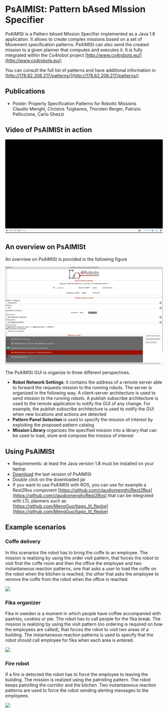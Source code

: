 # PsAlMISt: Pattern bAsed MIssion Specifier

PsAlMISt is a Pattern bAsed MIssion Specifier implemented as a Java 1.8 application. It allows to create complex missions based on a set of Movement specification patterns. PsAlMISt can also send the created mission to a given planner that computes and executes it. It is fully integrated within the Co4robot project [http://www.co4robots.eu/](http://www.co4robots.eu/)

You can consult the full list of patterns and have additional information in [http://178.62.206.217/patterns/](http://178.62.206.217/patterns/)

## Publications
* Poster: Property Specification Patterns for Robotic Missions <br/>
Claudio Menghi, Christos Tsigkanos, Thorsten Berger, Patrizio Pelliccione, Carlo Ghezzi


## Video of PsAlMISt in action



<a href="http://178.62.206.217/patterns/PARING.mp4" target="_blank"><img src="src/main/resources/images/img.png" /></a>


## An overview on PsAlMISt
An overview on PsAlMISt is provided in the following figure


![Image of the view text](src/main/resources/images/Co4robotGUIExample.png)

The PsAlMISt  GUI is organize in three different perspectives. 
* <b>Robot Network Settings</b>: it contains the address of a remote server able to forward the requests mission to the running robots.
The server is organized in the following way. A client-server architecture is used to send mission to the running robots.
A publish subscribe architecture is used to the remote application to notify the GUI of any change. For example, the publish subscribe architecture is used to notify the GUI when new locations and actions are detected 
* <b>Pattern Panel Selection </b> is used to specify the mission of interest by exploiting the proposed pattern catalog
* <b> Mission Library </b> organizes the specified mission into a library that can be used to load, store and compose the  missios of interest

## Using PsAlMISt
* Requirements: at least the Java version 1.8 must be installed on your laptop
* [Download](https://github.com/claudiomenghi/PsAlMISt/releases) the last version of PsAlMISt
* Double click on the downloaded jar
* If you want to use PsAlMISt with ROS, you can use for example a Rest2Ros component [https://github.com/claudiomenghi/Rest2Ros](https://github.com/claudiomenghi/Rest2Ros) that can be integrated with LTL planners such as [https://github.com/MengGuo/tiago_ltl_flexbe](https://github.com/MengGuo/tiago_ltl_flexbe)

## Example scenarios

### Coffe delivery
In this scenarios the robot has to bring the coffe to an employee. The mission is realizing by using the order visit pattern, that forces the robot to visit first the coffe room and then the office the employee and two instantaneous reaction patterns, one that asks a user to load the coffe on the robot when the kitchen is reached, the other that asks the employee to remove the coffe from the robot when the office is reached.

<a href="https://youtu.be/izTUh-Zc-2Q" target="_blank"><img src="http://img.youtube.com/vi/izTUh-Zc-2Q/0.jpg" /></a>


### Fika organizer 
Fika in sweden is a moment in which people  have coffee accompanied with pastries, cookies or pie. The robot has to call people for the fika break. The mission is realizing by using the  visit pattern (no ordering is required on how the employees are called), that forces the robot to visit two areas of a building. The instantaneous reaction patterns is used to specify that the robot should call employee for fika when each area is entered. 

<a href="https://youtu.be/kIAlJYcRV4o" target="_blank"><img src="http://img.youtube.com/vi/kIAlJYcRV4o/0.jpg" /></a>

### Fire robot
If a fire is detected the robot has to force the employee to leaving the building. The mission is realized using the patrolling pattern. The robot keeps patrolling the corridor  and the kitchen. Two instantaneous reaction patterns are used to force the robot sending alerting messages to the employees.

<a href="https://youtu.be/duiPHga150g" target="_blank"><img src="http://img.youtube.com/vi/duiPHga150g/0.jpg" /></a>
